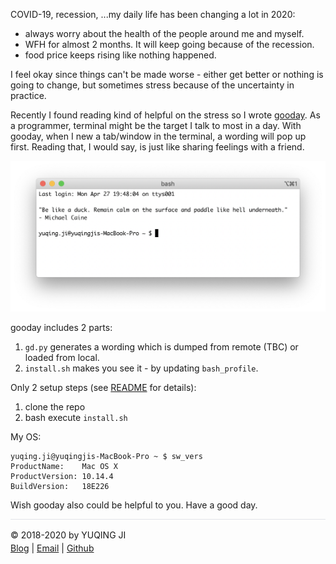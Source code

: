 COVID-19, recession, ...my daily life has been changing a lot in 2020:
- always worry about the health of the people around me and myself.
- WFH for almost 2 months. It will keep going because of the recession. 
- food price keeps rising like nothing happened. 

I feel okay since things can't be made worse - either get better or nothing is going to change, but sometimes stress because of the uncertainty in practice.

Recently I found reading kind of helpful on the stress so I wrote [gooday](https://github.com/vjyq/gooday). 
As a programmer, terminal might be the target I talk to most in a day. 
With gooday, when I new a tab/window in the terminal, a wording will pop up first. 
Reading that, I would say, is just like sharing feelings with a friend. 

![sample](./sample.png)

gooday includes 2 parts:
1. `gd.py` generates a wording which is dumped from remote (TBC) or loaded from local. 
2. `install.sh` makes you see it - by updating `bash_profile`.

Only 2 setup steps (see [README](https://github.com/vjyq/gooday) for details):
1. clone the repo
2. bash execute `install.sh`

My OS:
```
yuqing.ji@yuqingjis-MacBook-Pro ~ $ sw_vers
ProductName:	Mac OS X
ProductVersion:	10.14.4
BuildVersion:	18E226
```

Wish gooday also could be helpful to you. Have a good day.

<div style="border-top:1px solid #e1e4e8;padding-top:16px"></div>
<div>© 2018-2020 by YUQING JI</div>
<div style="padding-top:0.3em"><a href="https://vjyq.github.io/vjyq.github.io/en/">Blog</a> | <a href="mailto:yuqing.ji@outlook.com">Email</a> | <a href="https://github.com/vjyq">Github</a></div>